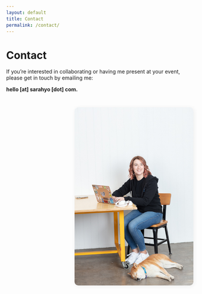 ```yaml
---
layout: default
title: Contact
permalink: /contact/
---
```


# Contact

If you’re interested in collaborating or having me present at your event, please get in touch by emailing me:

**hello [at] sarahyo [dot] com.**

<div style="display: flex; justify-content: flex-end; align-items: center; margin-top: 40px;">
  <img src="/assets/img/sarah-with-gray.jpeg" alt="Sarah with Grayson" style="max-width: 320px; width: 100%; border-radius: 10px; box-shadow: 2px 2px 12px #eee;" />
</div>

